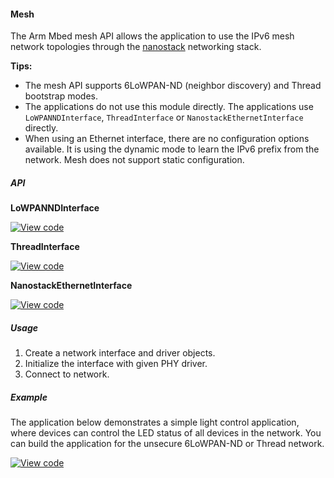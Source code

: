 #### Mesh

The Arm Mbed mesh API allows the application to use the IPv6 mesh network topologies through the [nanostack](https://os.mbed.com/docs/v5.4/reference/mesh-1.html) networking stack.

**Tips:**
* The mesh API supports 6LoWPAN-ND (neighbor discovery) and Thread bootstrap modes.
* The applications do not use this module directly. The applications use `LoWPANNDInterface`, `ThreadInterface` or `NanostackEthernetInterface` directly.
* When using an Ethernet interface, there are no configuration options available. It is using the dynamic mode to learn the IPv6 prefix from the network. Mesh does not support static configuration.

##### API

**LoWPANNDInterface**

[![View code](https://www.mbed.com/embed/?type=library)](https://github.com/ARMmbed/mbed-os/blob/master/features/nanostack/FEATURE_NANOSTACK/mbed-mesh-api/mbed-mesh-api/LoWPANNDInterface.h)

**ThreadInterface**

[![View code](https://www.mbed.com/embed/?type=library)](https://github.com/ARMmbed/mbed-os/blob/master/features/nanostack/FEATURE_NANOSTACK/mbed-mesh-api/mbed-mesh-api/ThreadInterface.h)

**NanostackEthernetInterface**

[![View code](https://www.mbed.com/embed/?type=library)](https://github.com/ARMmbed/mbed-os/blob/master/features/nanostack/FEATURE_NANOSTACK/mbed-mesh-api/mbed-mesh-api/NanostackEthernetInterface.h)

##### Usage

1. Create a network interface and driver objects.
1. Initialize the interface with given PHY driver.
1. Connect to network.

##### Example

The application below demonstrates a simple light control application, where devices can control the LED status of all devices in the network. You can build the application for the unsecure 6LoWPAN-ND or Thread network.

[![View code](https://www.mbed.com/embed/?url=https://github.com/ARMmbed/mbed-os-example-mesh-minimal)](https://github.com/ARMmbed/mbed-os-example-mesh-minimal/blob/master/main.cpp)
